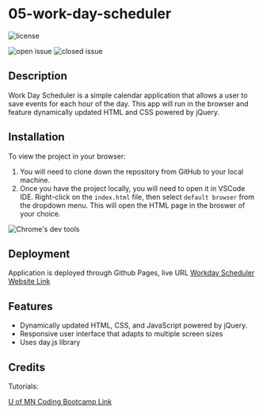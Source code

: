 # 05-work-day-scheduler

![license](https://img.shields.io/github/license/westgards/05-work-day-scheduler)

![open issue](https://img.shields.io/github/issues-raw/westgards/05-work-day-scheduler)
![closed issue](https://img.shields.io/github/issues-closed-raw/westgards/05-work-day-scheduler)


## Description
Work Day Scheduler is a simple calendar application that allows a user to save events for each hour of the day. This app will run in the browser and feature dynamically updated HTML and CSS powered by jQuery.

## Installation
To view the project in your browser:
1. You will need to clone down the repository from GitHub to your local machine. 
2. Once you have the project locally, you will need to open it in VSCode IDE. Right-click on the `index.html` file, then select `default browser` from the dropdown menu. This will open the HTML page in the broswer of your choice.

![Chrome's dev tools](./src/app/assets/img/.png)

## Deployment

Application is deployed through Github Pages, live URL [Workday Scheduler Website Link](https://westgards.github.io/05-work-day-scheduler/src/app/)

## Features
- Dynamically updated HTML, CSS, and JavaScript powered by jQuery.
- Responsive user interface that adapts to multiple screen sizes
- Uses day.js library

## Credits

Tutorials:

[U of MN Coding Bootcamp Link](https://github.com/coding-boot-camp)
